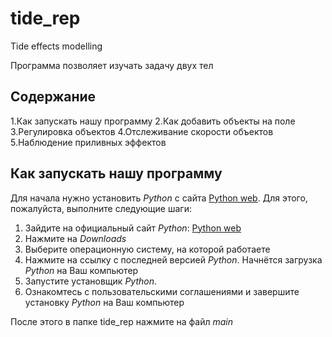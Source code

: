 ﻿# tide_rep
Tide effects modelling

Программа позволяет изучать задачу двух тел

## Содержание

1.Как запускать нашу программу
2.Как добавить объекты на поле
3.Регулировка объектов
4.Отслеживание скорости объектов
5.Наблюдение приливных эффектов

## Как запускать нашу программу

Для начала нужно установить *Python* с сайта [Python web]. Для этого, пожалуйста, выполните следующие шаги:

1. Зайдите на официальный сайт *Python*: [Python web]
2. Нажмите на *Downloads*
3. Выберите операционную систему, на которой работаете
4. Нажмите на ссылку с последней версией *Python*. Начнётся загрузка *Python* на Ваш компьютер
5. Запустите установщик *Python*. 
6. Ознакомтесь с пользовательскими соглашениями и завершите установку *Python* на Ваш компьютер

После этого в папке tide_rep нажмите на файл *main*

[Python web]:https://www.python.org/


